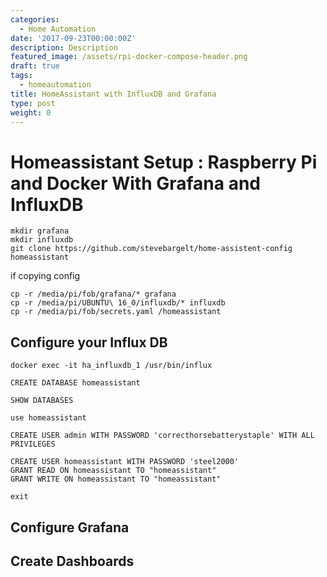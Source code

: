 ```yaml
---
categories:
  - Home Automation
date: '2017-09-23T00:00:00Z'
description: Description
featured_image: /assets/rpi-docker-compose-header.png
draft: true
tags:
  - homeautomation
title: HomeAssistant with InfluxDB and Grafana
type: post
weight: 0
---
```

# Homeassistant Setup : Raspberry Pi and Docker With Grafana and InfluxDB

```shell
mkdir grafana
mkdir influxdb
git clone https://github.com/stevebargelt/home-assistent-config homeassistant
```

if copying config

```shell
cp -r /media/pi/fob/grafana/* grafana
cp -r /media/pi/UBUNTU\ 16_0/influxdb/* influxdb
cp -r /media/pi/fob/secrets.yaml /homeassistant
```

## Configure your Influx DB

```
docker exec -it ha_influxdb_1 /usr/bin/influx
```

```
CREATE DATABASE homeassistant
```

```
SHOW DATABASES
```

```
use homeassistant
```

```
CREATE USER admin WITH PASSWORD 'correcthorsebatterystaple' WITH ALL PRIVILEGES
```

```
CREATE USER homeassistant WITH PASSWORD 'steel2000'
GRANT READ ON homeassistant TO "homeassistant"
GRANT WRITE ON homeassistant TO "homeassistant"
```

```
exit
```

<!-- Create alias
alias vault='docker exec -it vault-dev vault "$@"' -->

## Configure Grafana

## Create Dashboards
